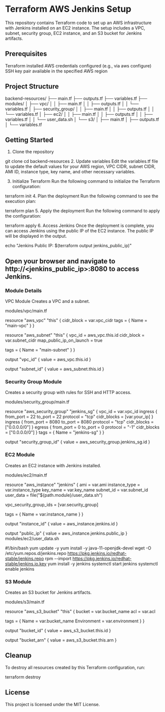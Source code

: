 # Terraform AWS Jenkins Setup #
This repository contains Terraform code to set up an AWS infrastructure with Jenkins installed on an EC2 instance. The setup includes a VPC, subnet, security group, EC2 instance, and an S3 bucket for Jenkins artifacts.

## Prerequisites ##
Terraform installed
AWS credentials configured (e.g., via aws configure)
SSH key pair available in the specified AWS region

## Project Structure ##
backend-resources/
  ├── main.tf
  ├── outputs.tf
  ├── variables.tf
  ├── modules/
  │   ├── vpc/
  │   │   ├── main.tf
  │   │   ├── outputs.tf
  │   │   └── variables.tf
  │   ├── security_group/
  │   │   ├── main.tf
  │   │   ├── outputs.tf
  │   │   └── variables.tf
  │   ├── ec2/
  │   │   ├── main.tf
  │   │   ├── outputs.tf
  │   │   ├── variables.tf
  │   │   └── user_data.sh
  │   └── s3/
  │       ├── main.tf
  │       ├── outputs.tf
  │       └── variables.tf

## Getting Started ##
1. Clone the repository

git clone <repository-url>
cd backend-resources
2. Update variables
Edit the variables.tf file to update the default values for your AWS region, VPC CIDR, subnet CIDR, AMI ID, instance type, key name, and other necessary variables.

3. Initialize Terraform
Run the following command to initialize the Terraform configuration:

terraform init
4. Plan the deployment
Run the following command to see the execution plan:

terraform plan
5. Apply the deployment
Run the following command to apply the configuration:

terraform apply
6. Access Jenkins
Once the deployment is complete, you can access Jenkins using the public IP of the EC2 instance. The public IP will be displayed in the output.

echo "Jenkins Public IP: $(terraform output jenkins_public_ip)"

## Open your browser and navigate to http://<jenkins_public_ip>:8080 to access Jenkins. ##

### Module Details ###
VPC Module
Creates a VPC and a subnet.

modules/vpc/main.tf

resource "aws_vpc" "this" {
  cidr_block = var.vpc_cidr
  tags = {
    Name = "main-vpc"
  }
}

resource "aws_subnet" "this" {
  vpc_id            = aws_vpc.this.id
  cidr_block        = var.subnet_cidr
  map_public_ip_on_launch = true

  tags = {
    Name = "main-subnet"
  }
}

output "vpc_id" {
  value = aws_vpc.this.id
}

output "subnet_id" {
  value = aws_subnet.this.id
}
### Security Group Module ###
Creates a security group with rules for SSH and HTTP access.

modules/security_group/main.tf

resource "aws_security_group" "jenkins_sg" {
  vpc_id = var.vpc_id
  ingress {
    from_port   = 22
    to_port     = 22
    protocol    = "tcp"
    cidr_blocks = [var.your_ip]
  }
  ingress {
    from_port   = 8080
    to_port     = 8080
    protocol    = "tcp"
    cidr_blocks = ["0.0.0.0/0"]
  }
  egress {
    from_port   = 0
    to_port     = 0
    protocol    = "-1"
    cidr_blocks = ["0.0.0.0/0"]
  }
  tags = {
    Name = "jenkins-sg"
  }
}

output "security_group_id" {
  value = aws_security_group.jenkins_sg.id
}

### EC2 Module ###
Creates an EC2 instance with Jenkins installed.

modules/ec2/main.tf

resource "aws_instance" "jenkins" {
  ami           = var.ami
  instance_type = var.instance_type
  key_name      = var.key_name
  subnet_id     = var.subnet_id
  user_data     = file("${path.module}/user_data.sh")

  vpc_security_group_ids = [var.security_group]

  tags = {
    Name = var.instance_name
  }
}

output "instance_id" {
  value = aws_instance.jenkins.id
}

output "public_ip" {
  value = aws_instance.jenkins.public_ip
}
modules/ec2/user_data.sh

#!/bin/bash
yum update -y
yum install -y java-11-openjdk-devel
wget -O /etc/yum.repos.d/jenkins.repo https://pkg.jenkins.io/redhat-stable/jenkins.repo
rpm --import https://pkg.jenkins.io/redhat-stable/jenkins.io.key
yum install -y jenkins
systemctl start jenkins
systemctl enable jenkins

### S3 Module ###
Creates an S3 bucket for Jenkins artifacts.

modules/s3/main.tf

resource "aws_s3_bucket" "this" {
  bucket = var.bucket_name
  acl    = var.acl

  tags = {
    Name        = var.bucket_name
    Environment = var.environment
  }
}

output "bucket_id" {
  value = aws_s3_bucket.this.id
}

output "bucket_arn" {
  value = aws_s3_bucket.this.arn
}
## Cleanup ##
To destroy all resources created by this Terraform configuration, run:

terraform destroy

## License ##
This project is licensed under the MIT License.